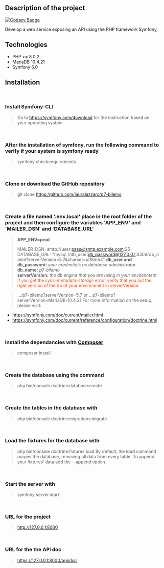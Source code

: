 ## Description of the project

[![Codacy Badge](https://app.codacy.com/project/badge/Grade/f79977f0be224d39a185a66e6b318ec3)](https://www.codacy.com/gh/lauralazzaro/p7-bilemo/dashboard?utm_source=github.com&amp;utm_medium=referral&amp;utm_content=lauralazzaro/p7-bilemo&amp;utm_campaign=Badge_Grade)

Develop a web service exposing an API using the PHP framework Symfony, 

## Technologies

-   PHP >= 8.0.2
-   MariaDB 10.4.21
-   Symfony 6.0

## Installation

<br>

### Install Symfony-CLI

> Go to https://symfony.com/download for the instruction based on your operating system
<br>

### After the installation of symfony, run the following command to verify if your system is symfony ready

> symfony check:requirements
<br>

### Clone or download the GitHub repository

> git clone https://github.com/lauralazzaro/p7-bilemo
<br>

### Create a file named '.env.local' place in the root folder of the project and then configure the variables 'APP_ENV' and 'MAILER_DSN' and 'DATABASE_URL'

> **APP_ENV=prod**
>
> MAILER_DSN=smtp://user:pass@smtp.example.com:25  
> DATABASE_URL="mysql://db_user:db_password@127.0.0.1:3306/db_name?serverVersion=5.7&charset=utf8mb4"
> **db_user and db_password:** *your credentials as database administrator*  
> **db_name:** *p7-bilemo*  
> **serverVersion:** *the db engine that you are using in your environment*
<span style="color: orangered; "> If you get the *sync-metadata-storage* error, verify that you put the right version of the db of your environment in
serverVersion: </span>

> .../p7-bilemo?serverVersion=5.7 or ...p7-bilemo?serverVersion=MariaDB-10.4.21
For more information on the setup, please visit:

-   https://symfony.com/doc/current/mailer.html
-   https://symfony.com/doc/current/reference/configuration/doctrine.html

<br>

### Install the dependancies with [Composer](https://getcomposer.org/download/)

> composer install
<br>

### Create the database using the command

> php bin/console doctrine:database:create
<br>

### Create the tables in the database with

> php bin/console doctrine:migrations:migrate
<br>

### Load the fixtures for the database with

> php bin/console doctrine:fixtures:load
By default, the load command purges the database, removing all data from every table. To append your fixtures' data add
the --append option.

<br>

### Start the server with

> symfony server:start
<br>

### URL for the project

> http://127.0.0.1:8000
<br>

### URL for the the API doc

> https://127.0.0.1:8000/api/doc
<br>

